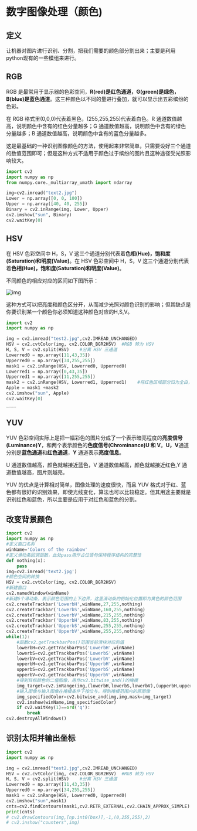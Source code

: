 # 数字图像处理（颜色)

## 定义

让机器对图片进行识别、分割，把我们需要的颜色部分割出来；主要是利用python现有的一些模组来进行。

## RGB

RGB 是最常用于显示器的色彩空间，**R(red)是红色通道，G(green)是绿色，B(blue)是蓝色通道**。这三种颜色以不同的量进行叠加，就可以显示出五彩缤纷的色彩。

在 RGB 格式里(0,0,0)代表着黑色，(255,255,255)代表着白色。R 通道数值越高，说明颜色中含有的红色分量越多；G 通道数值越高，说明颜色中含有的绿色分量越多；B 通道数值越高，说明颜色中含有的蓝色分量越多。

这是最基础的一种识别图像颜色的方法，使用起来非常简单，只需要设好三个通道的数值范围即可；但是这种方式不适用于颜色过于缤纷的图片且这种途径受光照影响较大。

~~~python
import cv2
import numpy as np
from numpy.core._multiarray_umath import ndarray

img=cv2.imread("text2.jpg")
Lower = np.array([0, 0, 100])
Upper = np.array([40, 40, 255])
Binary = cv2.inRange(img, Lower, Upper)
cv2.imshow("sun", Binary)
cv2.waitKey(0)
~~~

## HSV

在 HSV 色彩空间中 H，S，V 这三个通道分别代表着**色相(Hue)，饱和度(Saturation)**和**明度(Value)**。在 HSV 色彩空间中 H，S，V 这三个通道分别代表着**色相(Hue)，饱和度(Saturation)**和**明度(Value)**。

不同颜色的相应对应的区间如下图所示：

![img](https://pic2.zhimg.com/80/v2-2effdf6abf07c23de588090fe03ba9e5_1440w.jpg)

这种方式可以把亮度和颜色区分开，从而减少光照对颜色识别的影响；但其缺点是你要识别某一个颜色你必须知道这种颜色对应的H,S,V。

~~~python
import cv2
import numpy as np

img = cv2.imread("test2.jpg",cv2.IMREAD_UNCHANGED)
HSV = cv2.cvtColor(img, cv2.COLOR_BGR2HSV)  #RGB 转为 HSV
H, S, V = cv2.split(HSV)    #分离 HSV 三通道
Lowerred0 = np.array([11,43,35])
Upperred0 = np.array([34,255,255])
mask1 = cv2.inRange(HSV, Lowerred0, Upperred0)
Lowerred1 = np.array([0,43,35])
Upperred1 = np.array([11,255,255])
mask2 = cv2.inRange(HSV, Lowerred1, Upperred1)    #将红色区域部分归为全白，其他区域归为全黑
Apple = mask1 +mask2
cv2.imshow("sun", Apple)
cv2.waitKey(0)
~~~

<img src="C:\Users\22060\AppData\Roaming\Typora\typora-user-images\image-20200302022029497.png" alt="image-20200302022029497" style="zoom:13%;" />

## YUV

YUV 色彩空间实际上是把一幅彩色的图片分成了一个表示暗亮程度的**亮度信号(Luminance)Y**，和两个表示颜色的**色度信号(Chrominance)U 和 V**。**U，V**通道分别是**蓝色通道**和**红色通道**，**Y** 通道表示**亮度信息**。

U 通道数值越高，颜色就越接近蓝色，V 通道数值越高，颜色就越接近红色,Y 通道数值越高，图片则越亮。

YUV 的优点是计算相对简单，图像处理的速度很快，而且 YUV 格式对于红、蓝色都有很好的识别效果，即使光线变化，算法也可以比较稳定。但其用途主要就是识别红色和蓝色，所以主要是应用于对红色和蓝色的分割。

## 改变背景颜色

~~~python
import cv2
import numpy as np
#定义窗口名称
winName='Colors of the rainbow'
#定义滑动条回调函数，此处pass用作占位语句保持程序结构的完整性
def nothing(x):
    pass
img=cv2.imread('text2.jpg')
#颜色空间的转换
HSV = cv2.cvtColor(img, cv2.COLOR_BGR2HSV)
#新建窗口
cv2.namedWindow(winName)
#新建6个滑动条，表示颜色范围的上下边界，这里滑动条的初始化位置即为黄色的颜色范围
cv2.createTrackbar('LowerbH',winName,27,255,nothing)
cv2.createTrackbar('LowerbS',winName,160,255,nothing)
cv2.createTrackbar('LowerbV',winName,215,255,nothing)
cv2.createTrackbar('UpperbH',winName,83,255,nothing)
cv2.createTrackbar('UpperbS',winName,255,255,nothing)
cv2.createTrackbar('UpperbV',winName,255,255,nothing)
while(1):
    #函数cv2.getTrackbarPos()范围当前滑块对应的值
    lowerbH=cv2.getTrackbarPos('LowerbH',winName)
    lowerbS=cv2.getTrackbarPos('LowerbS',winName)
    lowerbV=cv2.getTrackbarPos('LowerbV',winName)
    upperbH=cv2.getTrackbarPos('UpperbH',winName)
    upperbS=cv2.getTrackbarPos('UpperbS',winName)
    upperbV=cv2.getTrackbarPos('UpperbV',winName)
    #得到目标颜色的二值图像，用作cv2.bitwise_and()的掩模
    img_target=cv2.inRange(img,(lowerbH,lowerbS,lowerbV),(upperbH,upperbS,upperbV))
    #输入图像与输入图像在掩模条件下按位与，得到掩模范围内的原图像
    img_specifiedColor=cv2.bitwise_and(img,img,mask=img_target)
    cv2.imshow(winName,img_specifiedColor)
    if cv2.waitKey(1)==ord('q'):
        break
cv2.destroyAllWindows()
~~~



## 识别太阳并输出坐标

~~~python
import cv2
import numpy as np

img = cv2.imread("test2.jpg",cv2.IMREAD_UNCHANGED)
HSV = cv2.cvtColor(img, cv2.COLOR_BGR2HSV)  #RGB 转为 HSV
H, S, V = cv2.split(HSV)    #分离 HSV 三通道
Lowerred0 = np.array([11,43,35])
Upperred0 = np.array([34,255,255])
mask1 = cv2.inRange(HSV, Lowerred0, Upperred0)
cv2.imshow("sun",mask1)
cnts=cv2.findContours(mask1,cv2.RETR_EXTERNAL,cv2.CHAIN_APPROX_SIMPLE)
print(cnts)
# cv2.drawContours(img,[np.int0(box)],-1,(0,255,255),2)
# cv2.inshow("counters",img)
~~~

